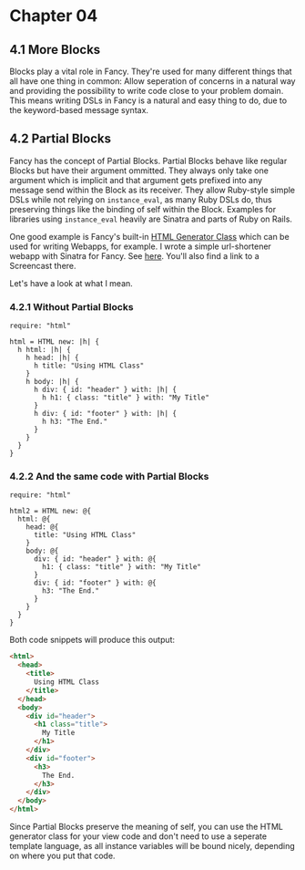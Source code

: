 # Chapter 04 #

## 4.1 More Blocks ##

Blocks play a vital role in Fancy. They're used for many different
things that all have one thing in common: Allow seperation of concerns
in a natural way and providing the possibility to write code close to
your problem domain. This means writing DSLs in Fancy is a natural and
easy thing to do, due to the keyword-based message syntax.

## 4.2 Partial Blocks ##

Fancy has the concept of Partial Blocks.
Partial Blocks behave like regular Blocks but have their argument
ommitted. They always only take one argument which is implicit and
that argument gets prefixed into any message send within the Block as
its receiver. They allow Ruby-style simple DSLs while not relying on
`instance_eval`, as many Ruby DSLs do, thus preserving things like the
binding of self within the Block. Examples for libraries using
`instance_eval` heavily are Sinatra and parts of Ruby on Rails.

One good example is Fancy's built-in
[HTML Generator Class](https://github.com/bakkdoor/fancy/blob/master/lib/html.fy)
which can be used for writing Webapps, for example. I wrote a simple
url-shortener webapp with Sinatra for Fancy. See
[here](https://github.com/bakkdoor/shortefy).
You'll also find a link to a Screencast there.

Let's have a look at what I mean.

### 4.2.1 Without Partial Blocks ###

```fancy
require: "html"

html = HTML new: |h| {
  h html: |h| {
    h head: |h| {
      h title: "Using HTML Class"
    }
    h body: |h| {
      h div: { id: "header" } with: |h| {
        h h1: { class: "title" } with: "My Title"
      }
      h div: { id: "footer" } with: |h| {
        h h3: "The End."
      }
    }
  }
}
```

### 4.2.2 And the same code with Partial Blocks ###

```fancy
require: "html"

html2 = HTML new: @{
  html: @{
    head: @{
      title: "Using HTML Class"
    }
    body: @{
      div: { id: "header" } with: @{
        h1: { class: "title" } with: "My Title"
      }
      div: { id: "footer" } with: @{
        h3: "The End."
      }
    }
  }
}
```

Both code snippets will produce this output:

```html
<html>
  <head>
    <title>
      Using HTML Class
    </title>
  </head>
  <body>
    <div id="header">
      <h1 class="title">
        My Title
      </h1>
    </div>
    <div id="footer">
      <h3>
        The End.
      </h3>
    </div>
  </body>
</html>
```

Since Partial Blocks preserve the meaning of self, you can use the
HTML generator class for your view code and don't need to use a
seperate template language, as all instance variables will be bound
nicely, depending on where you put that code.